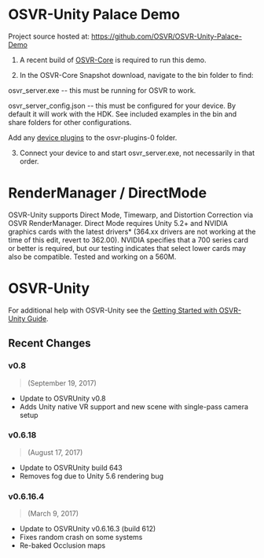 # OSVR-Unity Palace Demo

Project source hosted at: https://github.com/OSVR/OSVR-Unity-Palace-Demo

1) A recent build of [OSVR-Core](http://osvr.github.io/using/) is required to run this demo.

2) In the OSVR-Core Snapshot download, navigate to the bin folder to find:

osvr_server.exe -- this must be running for OSVR to work.

osvr_server_config.json -- this must be configured for your device. By default it will work with the HDK. See included examples in the bin and share folders for other configurations.

Add any [device plugins](http://osvr.github.io/using/) to the osvr-plugins-0 folder. 

3) Connect your device to and start osvr_server.exe, not necessarily in that order.

# RenderManager / DirectMode
OSVR-Unity supports Direct Mode, Timewarp, and Distortion Correction via OSVR RenderManager. Direct Mode requires Unity 5.2+ and NVIDIA graphics cards with the latest drivers* (364.xx drivers are not working at the time of this edit, revert to 362.00). NVIDIA specifies that a 700 series card or better is required, but our testing indicates that select lower cards may also be compatible. Tested and working on a 560M.

# OSVR-Unity
For additional help with OSVR-Unity see the [Getting Started with OSVR-Unity Guide](https://github.com/OSVR/OSVR-Unity/blob/master/GettingStarted.md).

## Recent Changes
### v0.8
> (September 19, 2017)

- Update to OSVRUnity v0.8
- Adds Unity native VR support and new scene with single-pass camera setup

### v0.6.18
> (August 17, 2017)

- Update to OSVRUnity build 643
- Removes fog due to Unity 5.6 rendering bug

### v0.6.16.4
> (March 9, 2017)

- Update to OSVRUnity v0.6.16.3 (build 612)
- Fixes random crash on some systems
- Re-baked Occlusion maps
